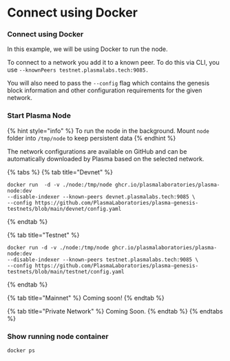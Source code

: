 # Connect using Docker

### Connect using Docker

In this example, we will be using Docker to run the node.

To connect to a network you add it to a known peer. To do this via CLI, you use `--knownPeers testnet.plasmalabs.tech:9085.`&#x20;

You will also need to pass the `--config` flag which contains the genesis block information and other configuration requirements for the given network.

### Start Plasma Node

{% hint style="info" %}
To run the node in the background. Mount `node` folder into `/tmp/node` to keep persistent data&#x20;
{% endhint %}

The network configurations are available on GitHub and can be automatically downloaded by Plasma based on the selected network.

{% tabs %}
{% tab title="Devnet" %}
```
docker run  -d -v ./node:/tmp/node ghcr.io/plasmalaboratories/plasma-node:dev 
--disable-indexer --known-peers devnet.plasmalabs.tech:9085 \
--config https://github.com/PlasmaLaboratories/plasma-genesis-testnets/blob/main/devnet/config.yaml
```
{% endtab %}

{% tab title="Testnet" %}
```
docker run -d -v ./node:/tmp/node ghcr.io/plasmalaboratories/plasma-node:dev 
--disable-indexer --known-peers testnet.plasmalabs.tech:9085 \
--config https://github.com/PlasmaLaboratories/plasma-genesis-testnets/blob/main/testnet/config.yaml
```


{% endtab %}

{% tab title="Mainnet" %}
Coming soon!
{% endtab %}

{% tab title="Private Network" %}
Coming Soon.
{% endtab %}
{% endtabs %}

### Show running node container&#x20;

```
docker ps
```
